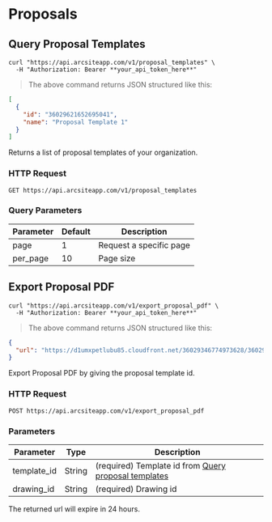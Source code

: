 # Proposals

## Query Proposal Templates

```shell
curl "https://api.arcsiteapp.com/v1/proposal_templates" \
  -H "Authorization: Bearer **your_api_token_here**"
```

> The above command returns JSON structured like this:

```json
[
  {
    "id": "36029621652695041",
    "name": "Proposal Template 1"
  }
]
```

Returns a list of proposal templates of your organization.

### HTTP Request

`GET https://api.arcsiteapp.com/v1/proposal_templates`

### Query Parameters

| Parameter | Default | Description             |
| --------- | ------- | ----------------------- |
| page      | 1       | Request a specific page |
| per_page  | 10      | Page size               |

## Export Proposal PDF

```shell
curl "https://api.arcsiteapp.com/v1/export_proposal_pdf" \
  -H "Authorization: Bearer **your_api_token_here**"
```

> The above command returns JSON structured like this:

```json
{
  "url": "https://d1umxpetlubu85.cloudfront.net/36029346774973628/36029621653386370/36029621653386685/c6f62f3d-db06-42df-8138-91d80e792e5d/Drawing_1_Pre-Survey_Proposal_-281-29-page_03_test-page_02_test.pdf"
}
```

Export Proposal PDF by giving the proposal template id.

### HTTP Request

`POST https://api.arcsiteapp.com/v1/export_proposal_pdf`

### Parameters

| Parameter   | Type   | Description                                                                       |
| ----------- | ------ | --------------------------------------------------------------------------------- |
| template_id | String | (required) Template id from [Query proposal templates](#query-proposal-templates) |
| drawing_id  | String | (required) Drawing id                                                             |

<aside class="notice">
The returned url will expire in 24 hours.
</aside>

